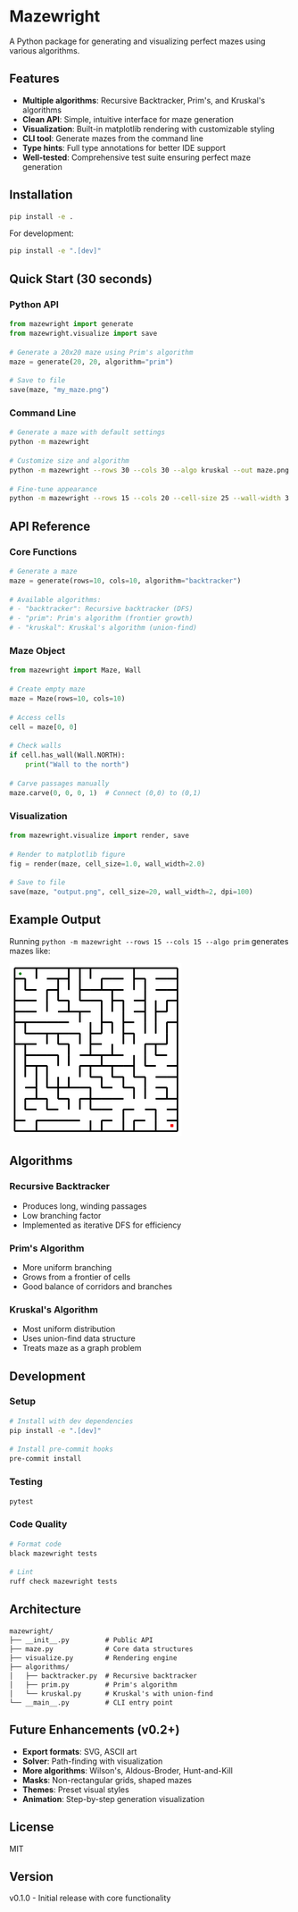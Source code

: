 # Mazewright

A Python package for generating and visualizing perfect mazes using various algorithms.

## Features

- **Multiple algorithms**: Recursive Backtracker, Prim's, and Kruskal's algorithms
- **Clean API**: Simple, intuitive interface for maze generation
- **Visualization**: Built-in matplotlib rendering with customizable styling
- **CLI tool**: Generate mazes from the command line
- **Type hints**: Full type annotations for better IDE support
- **Well-tested**: Comprehensive test suite ensuring perfect maze generation

## Installation

```bash
pip install -e .
```

For development:
```bash
pip install -e ".[dev]"
```

## Quick Start (30 seconds)

### Python API

```python
from mazewright import generate
from mazewright.visualize import save

# Generate a 20x20 maze using Prim's algorithm
maze = generate(20, 20, algorithm="prim")

# Save to file
save(maze, "my_maze.png")
```

### Command Line

```bash
# Generate a maze with default settings
python -m mazewright

# Customize size and algorithm
python -m mazewright --rows 30 --cols 30 --algo kruskal --out maze.png

# Fine-tune appearance
python -m mazewright --rows 15 --cols 20 --cell-size 25 --wall-width 3
```

## API Reference

### Core Functions

```python
# Generate a maze
maze = generate(rows=10, cols=10, algorithm="backtracker")

# Available algorithms:
# - "backtracker": Recursive backtracker (DFS)
# - "prim": Prim's algorithm (frontier growth)
# - "kruskal": Kruskal's algorithm (union-find)
```

### Maze Object

```python
from mazewright import Maze, Wall

# Create empty maze
maze = Maze(rows=10, cols=10)

# Access cells
cell = maze[0, 0]

# Check walls
if cell.has_wall(Wall.NORTH):
    print("Wall to the north")

# Carve passages manually
maze.carve(0, 0, 0, 1)  # Connect (0,0) to (0,1)
```

### Visualization

```python
from mazewright.visualize import render, save

# Render to matplotlib figure
fig = render(maze, cell_size=1.0, wall_width=2.0)

# Save to file
save(maze, "output.png", cell_size=20, wall_width=2, dpi=100)
```

## Example Output

Running `python -m mazewright --rows 15 --cols 15 --algo prim` generates mazes like:

![Maze Example](maze.png)

## Algorithms

### Recursive Backtracker
- Produces long, winding passages
- Low branching factor
- Implemented as iterative DFS for efficiency

### Prim's Algorithm
- More uniform branching
- Grows from a frontier of cells
- Good balance of corridors and branches

### Kruskal's Algorithm
- Most uniform distribution
- Uses union-find data structure
- Treats maze as a graph problem

## Development

### Setup
```bash
# Install with dev dependencies
pip install -e ".[dev]"

# Install pre-commit hooks
pre-commit install
```

### Testing
```bash
pytest
```

### Code Quality
```bash
# Format code
black mazewright tests

# Lint
ruff check mazewright tests
```

## Architecture

```
mazewright/
├── __init__.py         # Public API
├── maze.py             # Core data structures
├── visualize.py        # Rendering engine
├── algorithms/
│   ├── backtracker.py  # Recursive backtracker
│   ├── prim.py         # Prim's algorithm
│   └── kruskal.py      # Kruskal's with union-find
└── __main__.py         # CLI entry point
```

## Future Enhancements (v0.2+)

- **Export formats**: SVG, ASCII art
- **Solver**: Path-finding with visualization
- **More algorithms**: Wilson's, Aldous-Broder, Hunt-and-Kill
- **Masks**: Non-rectangular grids, shaped mazes
- **Themes**: Preset visual styles
- **Animation**: Step-by-step generation visualization

## License

MIT

## Version

v0.1.0 - Initial release with core functionality
